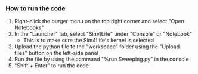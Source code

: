 ### How to run the code

1. Right-click the burger menu on the top right corner and select "Open Notebooks"
2. In the "Launcher" tab, select "Sim4Life" under "Console" or "Notebook"
   - This is to make sure the Sim4Life's kernel is selected
3. Upload the python file to the "workspace" folder using the "Upload files" button on the left-side panel
4. Run the file by using the command "%run Sweeping.py" in the console
5. "Shift + Enter" to run the code